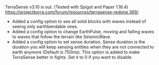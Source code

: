 TerraSense v3.10 is out. (Tested with Spigot and Paper 1.16.4)
https://projectkorra.com/forum/resources/terrasense-redone.369/

* Added a config option to see all solid blocks with waves instead of seeing only earthbendable ones.
* Added a config option to change EarthPulse, moving and falling waves to waves that follow the terrain like SeismicWave.
* Added a config option to set sense duration. Sense duration is the duration you will keep sensing entities when they are not connected to earth anymore (Default is 750ms). This option is added to make TerraSense better in fights. Set it to 0 if you want to disable.
